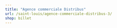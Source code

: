 ```yaml
---
title: "Agence commerciale Distribus"
url: /saint-louis/agence-commerciale-distribus-3/
shop: billet
---
```

